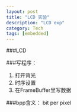```yaml
---
layout: post
title: "LCD 实验"
description: "LCD exp"
category: Tech
tags: [embedded]
---
```



###LCD

###写程序：
1. 打开背光
2. 时序设置
3. 在FrameBuffer里写数据

###bpp含义： bit per pixel